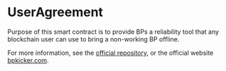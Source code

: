 <h1 class="clause">UserAgreement</h1>

Purpose of this smart contract is to provide BPs a reliability tool that any blockchain user can use to bring a non-working BP offline.

For more information, see the [official repository](https://github.com/cryptosuviio/bp-kicker), or the official website [bpkicker.com](http://www.bpkicker.com/).
